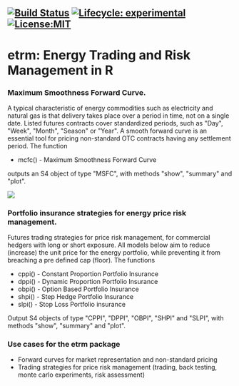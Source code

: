 <!-- badges: start -->
[![Build Status](https://travis-ci.org/sleire/etrm.svg?branch=master)](https://travis-ci.org/sleire/etrm)
[![Lifecycle: experimental](https://img.shields.io/badge/lifecycle-experimental-orange.svg)](https://www.tidyverse.org/lifecycle/#experimental)
[![License:MIT](https://img.shields.io/badge/License-MIT-yellow.svg)](https://opensource.org/licenses/MIT)
---------

# etrm: Energy Trading and Risk Management in R


### Maximum Smoothness Forward Curve.
A typical characteristic of energy commodities such as electricity and natural gas is that delivery takes place over a period in time, not on a single date. Listed futures contracts cover standardized periods, such as "Day", "Week", "Month", "Season" or "Year". A smooth forward curve is an essential tool for pricing non-standard OTC contracts having any settlement period. The function

- mcfc() - Maximum Smoothness Forward Curve 

outputs an S4 object of type "MSFC", with methods "show", "summary" and "plot".

![](https://github.com/sleire/etrm/blob/master/demo/msfc.png)

### Portfolio insurance strategies for energy price risk management.
Futures trading strategies for price risk management, for commercial hedgers with long or short exposure. All models below aim to reduce (increase) the unit price for the energy portfolio, while preventing it from breaching a pre defined cap (floor). The functions

- cppi() - Constant Proportion Portfolio Insurance   
- dppi() - Dynamic Proportion Portfolio Insurance   
- obpi() - Option Based Portfolio Insurance         
- shpi() - Step Hedge Portfolio Insurance            
- slpi() - Stop Loss Portfolio insurance             

Output S4 objects of type "CPPI", "DPPI", "OBPI", "SHPI" and "SLPI", with methods "show", "summary" and "plot".

### Use cases for the etrm package
- Forward curves for market representation and non-standard pricing
- Trading strategies for price risk management (trading, back testing, monte carlo experiments, risk assessment)
